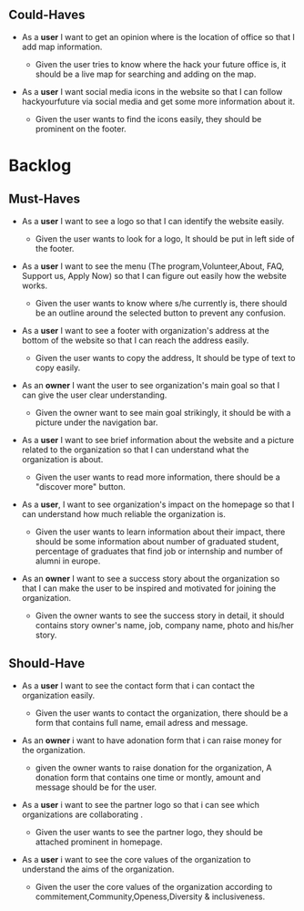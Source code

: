 
## Could-Haves

- As a **user** I want to get an opinion where is the location of office so that I add map information.

  - Given the user tries to know where the hack your future office is, it should be a live map for searching and adding on the map.
  
- As a **user** I want social media icons in the website so that I can follow hackyourfuture via social media and get some more information about it.

  - Given the user wants to find the icons easily, they should be prominent on the footer.

# Backlog

## Must-Haves

- As a **user** I want to see a logo so that I can identify the website easily.

  - Given the user wants to look for a logo, It should be put in left side of the footer.

- As a **user** I want to see the menu (The program,Volunteer,About, FAQ, Support us, Apply Now) so that I can figure out easily how the website works.

  - Given the user wants to know where s/he currently is, there should be an outline around the selected button to prevent any confusion.
  
- As a **user** I want to see a footer with organization's address at the bottom of the website so that I can reach the address easily.

  - Given the user wants to copy the address, It should be type of text to copy easily.

- As an **owner** I want the user to see organization's main goal so that I can give the user clear understanding.

  - Given the owner want to see main goal strikingly, it should be with a picture under the navigation bar.
  
- As a **user** I want to see brief information about the website and a picture related to the organization so that I can understand what the organization is about.

  - Given the user wants to read more information, there should be a "discover more" button.
  
- As a **user**, I want to see organization's impact on the homepage so that I can understand how much reliable the organization is.

  - Given the user wants to learn information about their impact, there should be some information about number of graduated student, percentage of graduates that find job or internship and number of alumni in europe.

- As an **owner** I want to see a success story about the organization so that I can make the user to be inspired and motivated for joining the organization.

  - Given the owner wants to see the success story in detail, it should contains story owner's name, job, company name, photo and his/her story.





## Should-Have

 - As a **user** I want to see the contact form that i can contact the organization easily.
 
    - Given the user wants to contact the organization, there should be a form that contains full name, email adress and message.
    
- As an **owner** i want to have adonation form that i can raise money for the organization.

     - given the owner wants to raise donation for the organization, A donation form that contains one time or montly, amount and message should be for the user.

- As a **user** i want to see the partner logo so that i can see which organizations are collaborating .

     - Given the user wants to see the partner logo, they should be attached prominent in homepage.
   
- As a **user** i want to see the core values of the organization to understand the aims of the organization.

   - Given the user the core values of the organization according to commitement,Community,Openess,Diversity & inclusiveness.
